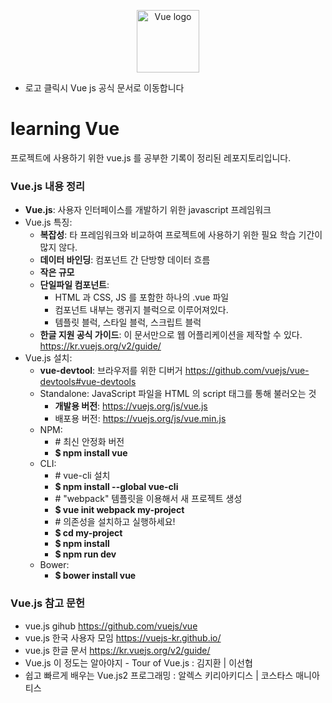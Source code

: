 <p align="center"><a href="https://vuejs.org" target="_blank"><img width="100" src="https://vuejs.org/images/logo.png" alt="Vue logo"></a></p>

* 로고 클릭시 Vue js 공식 문서로 이동합니다

# learning Vue

프로젝트에 사용하기 위한 vue.js 를 공부한 기록이 정리된 레포지토리입니다.

### Vue.js 내용 정리

* **Vue.js**: 사용자 인터페이스를 개발하기 위한 javascript 프레임워크
* Vue.js 특징:
  * **복잡성**: 타 프레임워크와 비교하여 프로젝트에 사용하기 위한 필요 학습 기간이 많지 않다.
  * **데이터 바인딩**: 컴포넌트 간 단방향 데이터 흐름
  * **작은 규모**
  * **단일파일 컴포넌트**:
    * HTML 과 CSS, JS 를 포함한 하나의 .vue 파일
    * 컴포넌트 내부는 랭귀지 블럭으로 이루어져있다.
    * 템플릿 블럭, 스타일 블럭, 스크립트 블럭
  * **한글 지원 공식 가이드**: 이 문서만으로 웹 어플리케이션을 제작할 수 있다. <https://kr.vuejs.org/v2/guide/>
* Vue.js 설치:
  * **vue-devtool**: 브라우저를 위한 디버거 <https://github.com/vuejs/vue-devtools#vue-devtools>
  * Standalone: JavaScript 파일을 HTML 의 script 태그를 통해 불러오는 것
    * **개발용 버전**: <https://vuejs.org/js/vue.js>
    * 배포용 버전: <https://vuejs.org/js/vue.min.js>
  * NPM:
    * \# 최신 안정화 버전
    * **$ npm install vue**
  * CLI:
    * \# vue-cli 설치
    * **$ npm install --global vue-cli**
    * \# "webpack" 템플릿을 이용해서 새 프로젝트 생성
    * **$ vue init webpack my-project**
    * \# 의존성을 설치하고 실행하세요!
    * **$ cd my-project**
    * **$ npm install**
    * **$ npm run dev**
  * Bower:
    * **$ bower install vue**

### Vue.js 참고 문헌

* vue.js gihub <https://github.com/vuejs/vue>
* vue.js 한국 사용자 모임 <https://vuejs-kr.github.io/>
* vue.js 한글 문서 <https://kr.vuejs.org/v2/guide/>
* Vue.js 이 정도는 알아야지 - Tour of Vue.js : 김지환 | 이선협
* 쉽고 빠르게 배우는 Vue.js2 프로그래밍 : 알렉스 키리아키디스 | 코스타스 매니아티스
